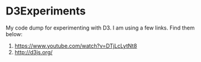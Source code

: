 # D3Experiments

My code dump for experimenting with D3. 
I am using a few links. Find them below:
1. https://www.youtube.com/watch?v=DTjLcLytNt8
2. http://d3js.org/


